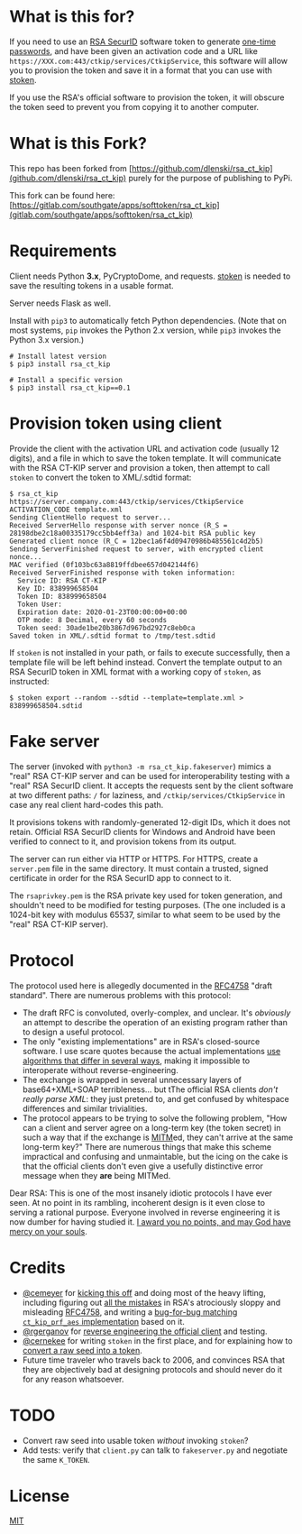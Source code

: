 What is this for?
=================

If you need to use an [RSA SecurID](//en.wikipedia.org/wiki/RSA_SecurID) software token
to generate [one-time passwords](//en.wikipedia.org/wiki/One-time_password), and
have been given an activation code and a URL like
`https://XXX.com:443/ctkip/services/CtkipService`, this software will allow you to
provision the token and save it in a format that you can use with
[stoken](//github.com/cernekee/stoken).

If you use the RSA's official software to provision the token, it will obscure the
token seed to prevent you from copying it to another computer.

What is this Fork?
==================
This repo has been forked from [https://github.com/dlenski/rsa_ct_kip](github.com/dlenski/rsa_ct_kip) purely for the purpose of publishing to PyPi.

This fork can be found here: [https://gitlab.com/southgate/apps/softtoken/rsa_ct_kip](gitlab.com/southgate/apps/softtoken/rsa_ct_kip)

Requirements
============

Client needs Python **3.x**, PyCryptoDome, and requests. [stoken](//github.com/cernekee/stoken) is needed to save the resulting tokens in a usable format.

Server needs Flask as well.

Install with `pip3` to automatically fetch Python dependencies. (Note that on most systems, `pip` invokes the Python 2.x version, while `pip3` invokes the Python 3.x version.)

```
# Install latest version
$ pip3 install rsa_ct_kip

# Install a specific version
$ pip3 install rsa_ct_kip==0.1
```

Provision token using client
============================

Provide the client with the activation URL and activation code
(usually 12 digits), and a file in which to save the token template.
It will communicate with the RSA CT-KIP server and provision a token,
then attempt to call `stoken` to convert the token to XML/.sdtid format:

```
$ rsa_ct_kip https://server.company.com:443/ctkip/services/CtkipService ACTIVATION_CODE template.xml
Sending ClientHello request to server...
Received ServerHello response with server nonce (R_S = 28198dbe2c18a00335179cc5bb4eff3a) and 1024-bit RSA public key
Generated client nonce (R_C = 12bec1a6f4d09470986b485561c4d2b5)
Sending ServerFinished request to server, with encrypted client nonce...
MAC verified (0f103bc63a8819ffdbee657d042144f6)
Received ServerFinished response with token information:
  Service ID: RSA CT-KIP
  Key ID: 838999658504
  Token ID: 838999658504
  Token User:
  Expiration date: 2020-01-23T00:00:00+00:00
  OTP mode: 8 Decimal, every 60 seconds
  Token seed: 30ade1be20b3867d967bd2927c8eb0ca
Saved token in XML/.sdtid format to /tmp/test.sdtid
```

If `stoken` is not installed in your path, or fails to execute
successfully, then a template file will be left behind instead.
Convert the template output to an RSA SecurID token in XML format with
a working copy of `stoken`, as instructed:

```
$ stoken export --random --sdtid --template=template.xml > 838999658504.sdtid
```

Fake server
===========

The server (invoked with `python3 -m rsa_ct_kip.fakeserver`) mimics a "real" RSA CT-KIP server and can
be used for interoperability testing with a "real" RSA SecurID client.
It accepts the requests sent by the client software at two different
paths: `/` for laziness, and `/ctkip/services/CtkipService`
in case any real client hard-codes this path.

It provisions tokens with randomly-generated 12-digit IDs, which it does
not retain. Official RSA SecurID clients for Windows and Android have
been verified to connect to it, and provision tokens from its output.

The server can run either via HTTP or HTTPS. For HTTPS, create a
`server.pem` file in the same directory. It must contain a trusted,
signed certificate in order for the RSA SecurID app to connect to it.

The `rsaprivkey.pem` is the RSA private key used for token
generation, and shouldn't need to be modified for testing
purposes. (The one included is a 1024-bit key with modulus 65537,
similar to what seem to be used by the "real" RSA CT-KIP server).

Protocol
========

The protocol used here is allegedly documented in the [RFC4758](//tools.ietf.org/html/rfc4758) "draft standard".
There are numerous problems with this protocol:

* The draft RFC is convoluted, overly-complex, and unclear. It's _obviously_ an attempt to describe
  the operation of an existing program rather than to design a useful protocol.
* The only "existing implementations" are in RSA's closed-source software. I use scare quotes because
  the actual implementations [use algorithms that differ in several ways](//github.com/cernekee/stoken/issues/27#issuecomment-456522178),
  making it impossible to interoperate without reverse-engineering.
* The exchange is wrapped in several unnecessary layers of base64+XML+SOAP terribleness… but tThe official
  RSA clients _don't really parse XML_: they just pretend to, and get confused by whitespace differences
  and similar trivialities.
* The protocol appears to be trying to solve the following problem,
  "How can a client and server agree on a long-term key (the token
  secret) in such a way that if the exchange is [MITM](https://en.wikipedia.org/wiki/Man-in-the-middle_attack)ed,
  they can't arrive at the same long-term key?" There are numerous things that make this scheme impractical and
  confusing and unmaintable, but the icing on the cake is that the official clients don't even give a usefully
  distinctive error message when they **are** being MITMed.

Dear RSA: This is one of the most insanely idiotic protocols I have ever seen. At no point in its rambling,
incoherent design is it even close to serving a rational purpose. Everyone involved in reverse
engineering it is now dumber for having studied it. [I award you no points, and may God have mercy on your
souls](https://www.youtube.com/watch?v=LQCU36pkH7c).

Credits
=======

* [@cemeyer](//github.com/cemeyer) for [kicking this off](//github.com/cernekee/stoken/issues/27)
  and doing most of the heavy lifting, including figuring out
  [all the mistakes](//github.com/cernekee/stoken/issues/27#issuecomment-456522178)
  in RSA's atrociously sloppy and misleading [RFC4758](//tools.ietf.org/html/rfc4758), and writing
  a [bug-for-bug matching `ct_kip_prf_aes` implementation](//gist.github.com/cemeyer/3293e4fcb3013c4ee2d1b6005e0561bf)
  based on it.
* [@rgerganov](//github.com/rgerganov) for
  [reverse engineering the official client](//github.com/cernekee/stoken/issues/27#issuecomment-456113939) and
  testing.
* [@cernekee](//github.com/cernekee) for writing `stoken` in the first place, and for explaining how to
  [convert a raw seed into a token](https://github.com/cernekee/stoken/issues/27#issuecomment-456473711).
* Future time traveler who travels back to 2006, and convinces RSA that they are objectively bad
  at designing protocols and should never do it for any reason whatsoever.

TODO
====

* Convert raw seed into usable token _without_ invoking `stoken`?
* Add tests: verify that `client.py` can talk to `fakeserver.py` and negotiate the same `K_TOKEN`.

License
=======

[MIT](LICENSE.txt)
